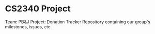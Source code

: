# CS2340 Project
Team: PB&J
Project: Donation Tracker
Repository containing our group's milestones, issues, etc.
